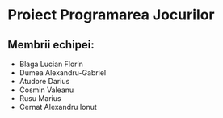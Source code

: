 # Proiect Programarea Jocurilor

## Membrii echipei:

* Blaga Lucian Florin
* Dumea Alexandru-Gabriel
* Atudore Darius
* Cosmin Valeanu
* Rusu Marius
* Cernat Alexandru Ionut